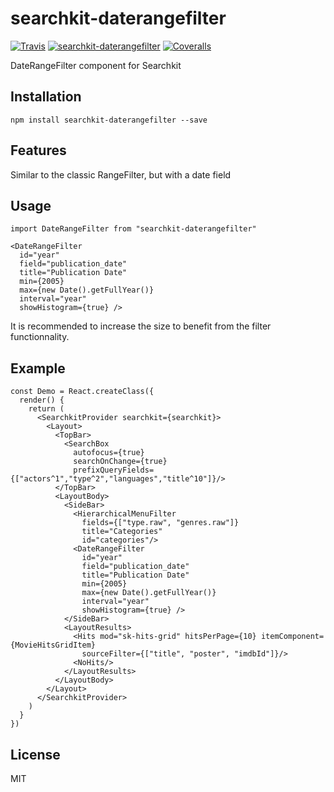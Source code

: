 # searchkit-daterangefilter

[![Travis][build-badge]][build]
[![searchkit-daterangefilter][npm-badge]][npm]
[![Coveralls][coveralls-badge]][coveralls]

DateRangeFilter component for Searchkit

[build-badge]: https://img.shields.io/travis/GregoryPotdevin/searchkit-daterangefilter/master.svg?style=flat-square
[build]: https://travis-ci.org/GregoryPotdevin/searchkit-daterangefilter

[npm-badge]: https://img.shields.io/npm/v/searchkit-daterangefilter.svg?style=flat-square
[npm]: https://www.npmjs.org/package/searchkit-daterangefilter

[coveralls-badge]: https://img.shields.io/coveralls/GregoryPotdevin/searchkit-daterangefilter/master.svg?style=flat-square
[coveralls]: https://coveralls.io/github/GregoryPotdevin/searchkit-daterangefilter

## Installation

`npm install searchkit-daterangefilter --save`

## Features

Similar to the classic RangeFilter, but with a date field

## Usage

```
import DateRangeFilter from "searchkit-daterangefilter"
```

```
<DateRangeFilter 
  id="year"
  field="publication_date"
  title="Publication Date"
  min={2005} 
  max={new Date().getFullYear()} 
  interval="year"
  showHistogram={true} />
```

It is recommended to increase the size to benefit from the filter functionnality.

## Example

```
const Demo = React.createClass({
  render() {
    return (
      <SearchkitProvider searchkit={searchkit}>
        <Layout>
          <TopBar>
            <SearchBox
              autofocus={true}
              searchOnChange={true}
              prefixQueryFields={["actors^1","type^2","languages","title^10"]}/>
          </TopBar>
          <LayoutBody>
            <SideBar>
              <HierarchicalMenuFilter
                fields={["type.raw", "genres.raw"]}
                title="Categories"
                id="categories"/>
              <DateRangeFilter 
                id="year"
                field="publication_date"
                title="Publication Date"
                min={2005} 
                max={new Date().getFullYear()} 
                interval="year"
                showHistogram={true} />
            </SideBar>
            <LayoutResults>
              <Hits mod="sk-hits-grid" hitsPerPage={10} itemComponent={MovieHitsGridItem}
                sourceFilter={["title", "poster", "imdbId"]}/>
              <NoHits/>
            </LayoutResults>
          </LayoutBody>
        </Layout>
      </SearchkitProvider>
    )
  }
})
```

## License

MIT